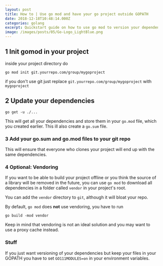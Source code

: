 ```yaml
---
layout: post
title: How to | Use go mod and have your go project outside GOPATH
date: 2018-12-18T10:48:14.000Z
categories: golang
excerpt: Quickstart guide on how to use go mod to version your dependencies and keep your go projects outside your go path
image: /images/posts/05/Go-Logo_LightBlue.png
---
```

## 1 Init gomod in your project

inside your project directory do

```
go mod init git.yourrepo.com/group/mygoproject
```

if you don't use git just replace `git.yourrepo.com/group/mygoproject` with `mygoproject`

## 2 Update your dependencies

```
go get -u ./...
```

This will get all your dependencies and store them in your `go.mod` file, which you created earlier. This ill also create a `go.sum` file.

### 3 Add your go.sum and go.mod files to your git repo

This will ensure that everyone who clones your project will end up with the same dependencies.

### 4 Optional: Vendoring

If you want to be able to build your project offline or you think the source of a library will be removed in the future, you can use `go mod` to download all dependencies in a folder called `vendor` in your project's root. 

You can add the `vendor` directory to `git`, although it will bloat your repo.

By default, `go mod` does **not** use vendoring, you have to run

```
go build -mod vendor
```

Keep in mind that vendoring is not an ideal solution and you may want to use a proxy cache instead.

### Stuff

If you just want versioning of your dependencies but keep your files in your GOPATH you have to set `GO111MODULES=on` in your environment variables.
